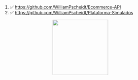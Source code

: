 1. ✅ https://github.com/WilliamPscheidt/Ecommerce-API
2. ✅ https://github.com/WilliamPscheidt/Plataforma-Simulados



<div align="center">
  <a href="https://github.com/williampscheidt">
  <img height="180em" src="https://github-readme-stats.vercel.app/api?username=williampscheidt&show_icons=true&theme=midnight-purple&include_all_commits=true&count_private=true"/>
</div>
  
    
    
    

  
